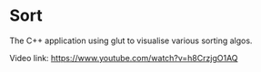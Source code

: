 # Sort

The C++ application using glut to visualise various sorting algos.

Video link:
https://www.youtube.com/watch?v=h8CrzjgO1AQ
